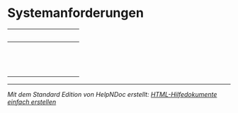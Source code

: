 # Systemanforderungen

| &nbsp; | &nbsp; | &nbsp; | &nbsp; | &nbsp; | &nbsp; | &nbsp; | &nbsp; |
| --- | --- | --- | --- | --- | --- | --- | --- |
| &nbsp; | &nbsp; | &nbsp; | &nbsp; | &nbsp; | &nbsp; | &nbsp; | &nbsp; |
| &nbsp; | &nbsp; | &nbsp; | &nbsp; | &nbsp; | &nbsp; | &nbsp; | &nbsp; |
| &nbsp; | &nbsp; | &nbsp; | &nbsp; | &nbsp; | &nbsp; | &nbsp; | &nbsp; |



***
_Mit dem Standard Edition von HelpNDoc erstellt: [HTML-Hilfedokumente einfach erstellen](<https://www.helpndoc.com/de/funktionen-tour>)_
